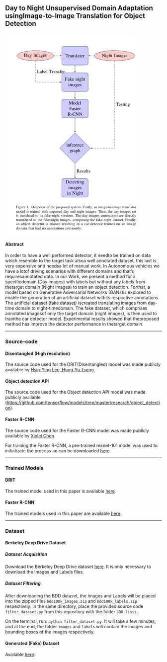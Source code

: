 ## Day to Night Unsupervised Domain Adaptation usingImage-to-Image Translation for Object Detection





![Method Overview](https://github.com/abderrazzak555/Day-to-Night-Unsupervised-Domain-Adaptation/blob/master/images/methodoverview.png)

#### Abstract

In order to have a well performed detector, it needto  be  trained  on  data  which  resemble  to  the  target  task  alsoa well annotated dataset, this last is very expensive and needsa lot of manual work. In Autonomous vehicles we have a lotof driving scenarios with different domains and that’s requiresannotated data. In our Work, we present a method for a specificdomain (Day images) with labels but without any labels from thetarget domain (Night Images) to train an object detection. Forthat, a model based on Generative Adversarial Networks (GANs)is explored to enable the generation of an artificial dataset withits respective annotations. The artificial dataset (fake dataset) iscreated translating images from day-time domain to night-timedomain. The fake dataset, which comprises annotated imagesof only the target domain (night images), is then used to trainthe  car  detector  model.  Experimental  results  showed  that  theproposed method has improve the detector performance in thetarget domain.

---

### Source-code
#### Disentangled (High resolution)

The source code used for the DRIT(Disentangled) model was made publicly available by [Hsin-Ying Lee, Hung-Yu Tseng](https://github.com/hytseng0509/DRIT_hr).

#### Object detection API

The source code used for the Object detection API model was made publicly available (https://github.com/tensorflow/models/tree/master/research/object_detection).

#### Faster R-CNN

The source code used for the Faster R-CNN model was made publicly available by [Xinlei Chen](https://github.com/endernewton/tf-faster-rcnn).

For training the Faster R-CNN, a pre-trained resnet-101 model was used to initializate the process an can be downloaded [here](http://download.tensorflow.org/models/object_detection/faster_rcnn_inception_v2_coco_2018_01_28.tar.gz).

---

### Trained Models

#### DRIT

The trained model used in this paper is available [here](https://drive.google.com/drive/folders/1jrb2GIHOAKY0SlW9tZc1JhumQdloKgkg?usp=sharing).

#### Faster R-CNN

The trained models used in this paper are available [here](https://drive.google.com/drive/folders/1BgP55i3wixBcTmQTV8UDsgAEE53_t4qo?usp=sharing).

---

### Dataset

#### Berkeley Deep Drive Dataset

##### Dataset Acquisition

Download the Berkeley Deep Drive dataset [here](https://bdd-data.berkeley.edu/).
It is only necessary to download the Images and Labels files.

##### Dataset Filtering

After downloading the BDD dataset, the Images and Labels will be placed into the zipped files `bdd100k_images.zip` and `bdd100k_labels.zip` respectively. In the same directory, place the provided source code `filter_dataset.py` from this repository with the folder `BDD_lists`.

On the terminal, run: `python filter_dataset.py`.
It will take a few minutes, and at the end, the folder `images` and `labels` will contain the images and bounding boxes of the images respectively. 

#### Generated (Fake) Dataset

Available [here](https://drive.google.com/drive/folders/1rCVj2sMc9oxxqADAYLocwITzU5Sq6V6E?usp=sharing).






     
